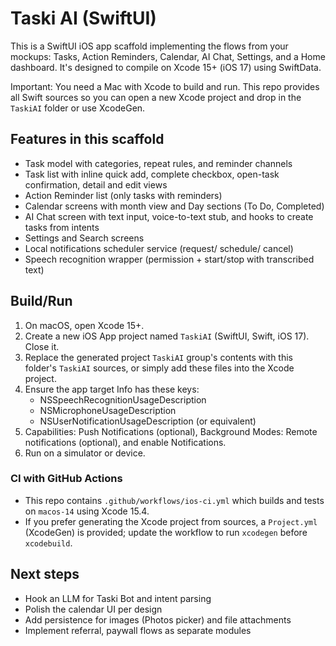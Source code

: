 # Taski AI (SwiftUI)

This is a SwiftUI iOS app scaffold implementing the flows from your mockups: Tasks, Action Reminders, Calendar, AI Chat, Settings, and a Home dashboard. It's designed to compile on Xcode 15+ (iOS 17) using SwiftData.

Important: You need a Mac with Xcode to build and run. This repo provides all Swift sources so you can open a new Xcode project and drop in the `TaskiAI` folder or use XcodeGen.

## Features in this scaffold
- Task model with categories, repeat rules, and reminder channels
- Task list with inline quick add, complete checkbox, open-task confirmation, detail and edit views
- Action Reminder list (only tasks with reminders)
- Calendar screens with month view and Day sections (To Do, Completed)
- AI Chat screen with text input, voice-to-text stub, and hooks to create tasks from intents
- Settings and Search screens
- Local notifications scheduler service (request/ schedule/ cancel)
- Speech recognition wrapper (permission + start/stop with transcribed text)

## Build/Run
1. On macOS, open Xcode 15+.
2. Create a new iOS App project named `TaskiAI` (SwiftUI, Swift, iOS 17). Close it.
3. Replace the generated project `TaskiAI` group's contents with this folder's `TaskiAI` sources, or simply add these files into the Xcode project.
4. Ensure the app target Info has these keys:
   - NSSpeechRecognitionUsageDescription
   - NSMicrophoneUsageDescription
   - NSUserNotificationUsageDescription (or equivalent)
5. Capabilities: Push Notifications (optional), Background Modes: Remote notifications (optional), and enable Notifications.
6. Run on a simulator or device.

### CI with GitHub Actions
- This repo contains `.github/workflows/ios-ci.yml` which builds and tests on `macos-14` using Xcode 15.4.
- If you prefer generating the Xcode project from sources, a `Project.yml` (XcodeGen) is provided; update the workflow to run `xcodegen` before `xcodebuild`.

## Next steps
- Hook an LLM for Taski Bot and intent parsing
- Polish the calendar UI per design
- Add persistence for images (Photos picker) and file attachments
- Implement referral, paywall flows as separate modules
